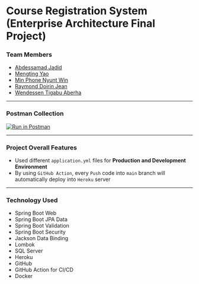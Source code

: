 # Course Registration System (Enterprise Architecture Final Project)

### Team Members

- [Abdessamad Jadid](https://github.com/abdessamadjadid)
- [Mengting Yao](https://github.com/yaomengting)
- [Min Phone Nyunt Win](https://github.com/minphone)
- [Raymond Doirin Jean](https://github.com/raymond100)
- [Wendessen Tigabu Aberha](https://github.com/waberha)

___

### Postman Collection

[![Run in Postman](https://run.pstmn.io/button.svg)](https://app.getpostman.com/run-collection/9739530-3357568d-c2c8-47d9-b699-944d0226b6e6?action=collection%2Ffork&collection-url=entityId%3D9739530-3357568d-c2c8-47d9-b699-944d0226b6e6%26entityType%3Dcollection%26workspaceId%3D9c4d787f-6c17-4371-98fb-9e4c4c4924be)

---

### Project Overall Features

- Used different `application.yml` files for **Production and Development Environment**
- By using `GitHub Action`, every `Push` code into `main` branch will automatically deploy into `Heroku` server

___

### Technology Used

- Spring Boot Web
- Spring Boot JPA Data
- Spring Boot Validation
- Spring Boot Security
- Jackson Data Binding
- Lombok
- SQL Server
- Heroku
- GitHub
- GitHub Action for CI/CD
- Docker



